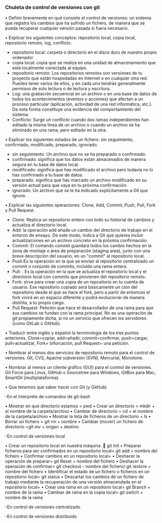 ### Chuleta de control de versiones con git
•	Definir brevemente en qué consiste el control de versiones: un sistema que registra los cambios que ha sufrido un fichero, de manera que se pueda recuperar cualquier versión pasada si fuera necesario.

•	Explicar los siguientes conceptos: repositorio local, copia local, repositorio remoto, log, conflicto.
-	repositorio local: carpeta o directorio en el disco duro de nuestro propio ordenador
-	copia local: copia que se realiza en una unidad de almacenamiento que está localmente conectada al equipo.
-	repositorio remoto: Los repositorios remotos son versiones de tu proyecto que están hospedadas en Internet o en cualquier otra red. Puedes tener  varios de ellos, y en cada uno tendrás generalmente permisos de solo lectura o de lectura y escritura.
-	Log: una grabación secuencial en un archivo o en una base de datos de todos los acontecimientos (eventos o acciones) que afectan a un proceso particular (aplicación, actividad de una red informática, etc.). De esta forma constituye una evidencia del comportamiento del sistema.
-	Conflicto: Surge un conflicto cuando dos ramas independientes han editado la misma línea de un archivo o cuando un archivo se ha eliminado en una rama, pero editado en la otra.

•	Explicar los siguientes estados de un fichero: sin seguimiento, confirmado, modificado, preparado, ignorado.
- sin seguimiento:  Un archivo que no se ha preparado o confirmado.
-	confirmado: significa que los datos están almacenados de manera segura en tu base de datos local.
-	modificado: significa que has modificado el archivo pero todavía no lo has confirmado a tu base de datos.
-	preparado: significa que has marcado un archivo modificado en su versión actual para que vaya en tu próxima confirmación.
-	ignorado: Un archivo que se le ha indicado explícitamente a Git que ignore.

•	Explicar las siguientes operaciones: Clone, Add, Commit, Push, Pull, Fork y Pull Request.
-	Clone: Replica un repositorio entero con todo su historial de cambios y actualiza el directorio local.
-	Add: la operación add añade un cambio del directorio de trabajo en el entorno de ensayo. De este modo, indica a Git que quieres incluir actualizaciones en un archivo concreto en la próxima confirmación.
-	Commit: El comando commit guardará todos los cambio hechos en la zona de montaje o área de preparación (staging area), junto con una breve descripción del usuario, en un "commit" al repositorio local.
-	Push:Es la operación en la que se envían al repositorio centralizado un commit o conjunto de commits, incluido una rama entera. 
-	Pull: : Es la operación en la que se actualiza el repositorio local y el directorio local con commits que provienen del repositorio remoto. 
-	Fork: sirve para crear una copia de un repositorio en tu cuenta de usuario. Ese repositorio copiado será básicamente un clon del repositorio desde el que se hace el fork, pero a partir de entonces el fork vivirá en un espacio diferente y podrá evolucionar de manera distinta, a tu propio cargo.
-	Pull Request: Petición que hace el desarrollador de una rama para que sus cambios se fundan con la rama principal. No es una operación de git propiamente dicha, si no un servicio que ofrecen los servidores (como GitLab o GitHub).

•	Traducir entre inglés y español la terminología de los tres puntos anteriores.
Clone=copiar, add=añadir, commit=confirmar, push=cargar, pull=actualizar, Fork= bifurcación, pull Request= una petición.

•	Nombrar al menos dos servicios de repositorio remoto para el control de versiones.
Git, CVS, Apache subversión (SVN), Mercurial, Monotone.

•	Nombrar al menos un cliente gráfico (GUI) para el control de versiones.
Git Force para Linux, GitHub o Sourcetree para Windows, GitBox para Mac, SmartGit (multiplataforma).


• Que tenemos que saber hacer con Git (y GitHub) 

-En el interprete de comandos de git-bash

•	Mostrar en que directorio estamos = pwd
•	Crear un directorio = mkdir + el nombre de la carpeta/archivo
•	Cambiar de directorio = cd + el nombre de la carpeta/archivo
•	Mostrar la lista de ficheros de un directorio = ls
•	Borrar un fichero = git rm + nombre
•	Cambiar (mover) un fichero de directorio =git  mv + origen + destino 

-En control de versiones local

•	Crear un repositorio local en nuestra máquina.  git init
•	Preparar ficheros para ser confirmados en un repositorio local= git add + nombre del fichero
•	Confirmar cambios en un repositorio local=
•	Deshacer la operación de preparar= git Reset + nombre del fichero
•	Deshacer la operación de confirmar= git checkout – nombre del fichero/ git restore + nombre del fichero 
•	Identificar el estado de un fichero o ficheros en un repositorio local= git status
•	Descartar los cambios de un fichero de trabajo mediante la recuperación de una versión almacendada en el repositorio local=
•	Crear una rama en un repositorio local= git Branch + nombre de la rama 
•	Cambiar de rama en la copia local= git switch + nombre de la rama

-En control de versiones centralizado



-En control de versiones distribuido




  
